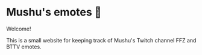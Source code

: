 # Mushu's emotes 🐉

Welcome!

This is a small website for keeping track of Mushu's Twitch channel FFZ and BTTV emotes.
